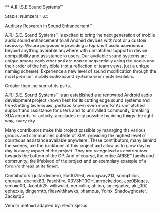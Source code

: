 ** A.R.I.S.E 
Sound Systems™

Stable: Numbers™ 3.5

Auditory Research in Sound Enhancement™


A.R.I.S.E. Sound Systems™ is excited to bring the next generation of mobile audio sound enhancement to all Android devices with root or a custom recovery. We are purposed in providing a top-shelf audio experience beyond anything available anywhere with unmatched support in device compatibility and assistance to users. Our available sound systems are unique among each other and are named sequentially using the books and their order of the holy bible (not a reflection of team views, just a unique naming scheme). Experience a new level of sound modification through the most premium mobile audio sound systems ever made available.

Greater than the sum of its parts...

A.R.I.S.E. Sound Systems™ is an established and renowned Android audio development project known best for its cutting edge sound systems and trendsetting techniques, perhaps known even more for its unmatched support and assistance for users and its unrivalled community, breaking XDA records for activity, accolades only possible by doing things the right way, every day.

Many contributors make this project possible by managing the various groups and communities outside of XDA, providing the highest level of courteous assistance available anywhere. These contributors, many behind the scenes, are the backbone of this project and allow us to grow day by day in every aspect of the project. They are recognized as contributors towards the bottom of the OP. And of course, the entire ARISE™ family and community, the lifeblood of the project and an exemplary example of a forum's thread at its finest.

Contributors:
guitardedhero, Roi007leaf, wrongway213, sonophilos, churapa, docnok63, Paschfire, R3V3NT3CH, mrrocketdog, Joe0Bloggs, secone00, Jacobh25, williwood, nericollin, ahrion, smeejaytee, aki_007, ephexxis, dingermtb, flieswithhawks, phamous, Yoinx, Shadowghoster, Zackptg5

Vendor method adapted by:
electrikjesus
